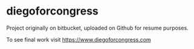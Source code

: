 # diegoforcongress

Project originally on bitbucket, uploaded on Github for resume purposes. 

To see final work visit https://www.diegoforcongress.com
